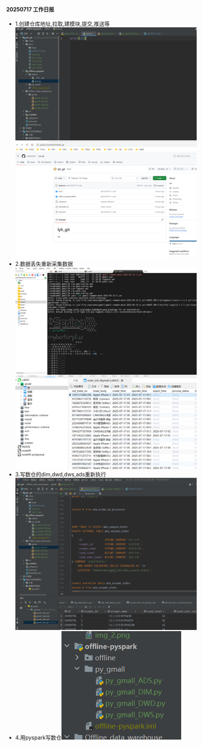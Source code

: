 #### 20250717 工作日报
* 1.创建仓库地址,拉取,建模块,提交,推送等![img_5.png](imgs/img_5.png)![img_4.png](imgs/img_4.png)
* 2.数据丢失重新采集数据![img.png](imgs/img.png)![img_1.png](imgs/img_1.png)
* 3.写数仓的dim,dwd,dws,ads重新执行![img_2.png](imgs/img_2.png)
* 4.用pyspark写数仓![img_3.png](imgs/img_3.png)